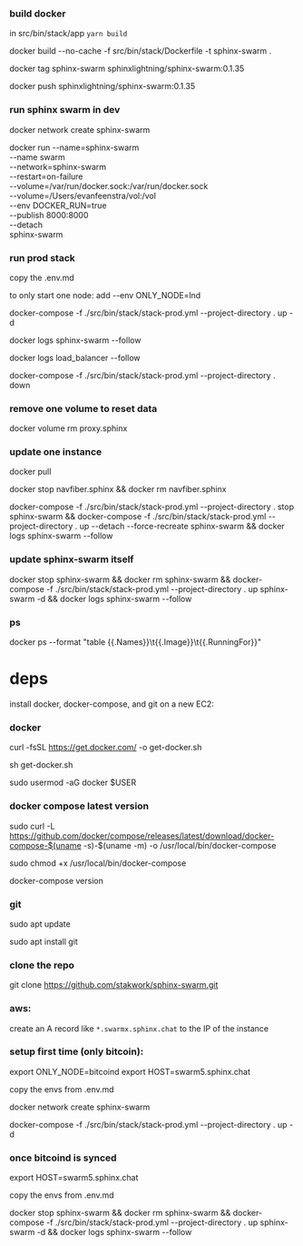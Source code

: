 ### build docker

in src/bin/stack/app `yarn build`

docker build --no-cache -f src/bin/stack/Dockerfile -t sphinx-swarm .

docker tag sphinx-swarm sphinxlightning/sphinx-swarm:0.1.35

docker push sphinxlightning/sphinx-swarm:0.1.35

### run sphinx swarm in dev

docker network create sphinx-swarm

docker run --name=sphinx-swarm \
 --name swarm \
 --network=sphinx-swarm \
 --restart=on-failure \
 --volume=/var/run/docker.sock:/var/run/docker.sock \
 --volume=/Users/evanfeenstra/vol:/vol \
 --env DOCKER_RUN=true \
 --publish 8000:8000 \
 --detach \
 sphinx-swarm

### run prod stack

copy the .env.md

to only start one node:
add --env ONLY_NODE=lnd

docker-compose -f ./src/bin/stack/stack-prod.yml --project-directory . up -d

docker logs sphinx-swarm --follow

docker logs load_balancer --follow

docker-compose -f ./src/bin/stack/stack-prod.yml --project-directory . down

### remove one volume to reset data

docker volume rm proxy.sphinx

### update one instance

docker pull

docker stop navfiber.sphinx && docker rm navfiber.sphinx

docker-compose -f ./src/bin/stack/stack-prod.yml --project-directory . stop sphinx-swarm && docker-compose -f ./src/bin/stack/stack-prod.yml --project-directory . up --detach --force-recreate sphinx-swarm && docker logs sphinx-swarm --follow

### update sphinx-swarm itself

docker stop sphinx-swarm && docker rm sphinx-swarm && docker-compose -f ./src/bin/stack/stack-prod.yml --project-directory . up sphinx-swarm -d && docker logs sphinx-swarm --follow

### ps

docker ps --format "table {{.Names}}\t{{.Image}}\t{{.RunningFor}}"

# deps

install docker, docker-compose, and git on a new EC2:

### docker

curl -fsSL https://get.docker.com/ -o get-docker.sh

sh get-docker.sh

sudo usermod -aG docker $USER

### docker compose latest version

sudo curl -L https://github.com/docker/compose/releases/latest/download/docker-compose-$(uname -s)-$(uname -m) -o /usr/local/bin/docker-compose

sudo chmod +x /usr/local/bin/docker-compose

docker-compose version

### git

sudo apt update

sudo apt install git

### clone the repo

git clone https://github.com/stakwork/sphinx-swarm.git

### aws:

create an A record like `*.swarmx.sphinx.chat` to the IP of the instance

### setup first time (only bitcoin):

export ONLY_NODE=bitcoind
export HOST=swarm5.sphinx.chat

copy the envs from .env.md

docker network create sphinx-swarm

docker-compose -f ./src/bin/stack/stack-prod.yml --project-directory . up -d

### once bitcoind is synced

export HOST=swarm5.sphinx.chat

copy the envs from .env.md

docker stop sphinx-swarm && docker rm sphinx-swarm && docker-compose -f ./src/bin/stack/stack-prod.yml --project-directory . up sphinx-swarm -d && docker logs sphinx-swarm --follow
